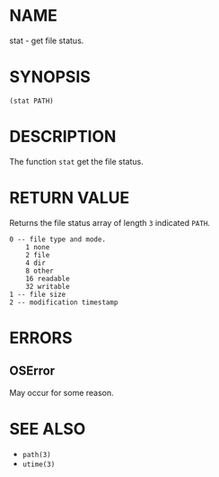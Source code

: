 # NAME
stat - get file status.

# SYNOPSIS

    (stat PATH)

# DESCRIPTION
The function `stat` get the file status.

# RETURN VALUE
Returns the file status array of length `3` indicated `PATH`.

    0 -- file type and mode.
        1 none
        2 file
        4 dir
        8 other
        16 readable
        32 writable
    1 -- file size
    2 -- modification timestamp

# ERRORS
## OSError
May occur for some reason.

# SEE ALSO
- `path(3)`
- `utime(3)`
